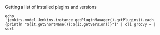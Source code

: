 Getting a list of installed plugins and versions
```
echo  'jenkins.model.Jenkins.instance.getPluginManager().getPlugins().each {println "${it.getShortName()}:${it.getVersion()}"}' | cli groovy = | sort
```